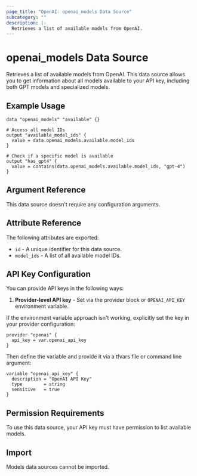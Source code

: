 ```yaml
---
page_title: "OpenAI: openai_models Data Source"
subcategory: ""
description: |-
  Retrieves a list of available models from OpenAI.
---
```


# openai_models Data Source

Retrieves a list of available models from OpenAI. This data source allows you to get information about all models available to your API key, including both GPT models and specialized models.

## Example Usage

```hcl
data "openai_models" "available" {}

# Access all model IDs
output "available_model_ids" {
  value = data.openai_models.available.model_ids
}

# Check if a specific model is available
output "has_gpt4" {
  value = contains(data.openai_models.available.model_ids, "gpt-4")
}
```

## Argument Reference

This data source doesn't require any configuration arguments.

## Attribute Reference

The following attributes are exported:

* `id` - A unique identifier for this data source.
* `model_ids` - A list of all available model IDs.

## API Key Configuration

You can provide API keys in the following ways:

1. **Provider-level API key** - Set via the provider block or `OPENAI_API_KEY` environment variable.

If the environment variable approach isn't working, explicitly set the key in your provider configuration:

```hcl
provider "openai" {
  api_key = var.openai_api_key
}
```

Then define the variable and provide it via a tfvars file or command line argument:

```hcl
variable "openai_api_key" {
  description = "OpenAI API Key"
  type        = string
  sensitive   = true
}
```

## Permission Requirements

To use this data source, your API key must have permission to list available models.

## Import

Models data sources cannot be imported. 